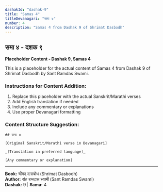 ```yaml
---
dashakId: "dashak-9"
title: "Samas 4"
titleDevanagari: "समा ४"
number: 4
description: "Samas 4 from Dashak 9 of Shrimat Dasbodh"
---
```


## समा ४ - दशक ९

<!-- TODO: Add the actual Sanskrit/Marathi content here -->

**Placeholder Content - Dashak 9, Samas 4**

This is a placeholder for the actual content of Samas 4 from Dashak 9 of Shrimat Dasbodh by Sant Ramdas Swami.

### Instructions for Content Addition:
1. Replace this placeholder with the actual Sanskrit/Marathi verses
2. Add English translation if needed
3. Include any commentary or explanations
4. Use proper Devanagari formatting

### Content Structure Suggestion:
```
## समा ४

[Original Sanskrit/Marathi verse in Devanagari]

_[Translation in preferred language]_

[Any commentary or explanation]
```

---
**Book:** श्रीमद् दासबोध (Shrimat Dasbodh)  
**Author:** संत रामदास स्वामी (Sant Ramdas Swami)  
**Dashak:** 9 | **Sama:** 4
